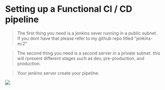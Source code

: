 # Setting up a Functional CI / CD pipeline 

> The first thing you need is a jenkins sever running in a public subnet. If you dont have that please refer to my github repo titled "jenkins-ec2"


> The second thing you need is a second server in a private subnet. this will rpresent different stages such as dev, pre-production, and production. 


> Your jenkins server create your pipeline. 

<img src = "images/create-pipeline.png">




